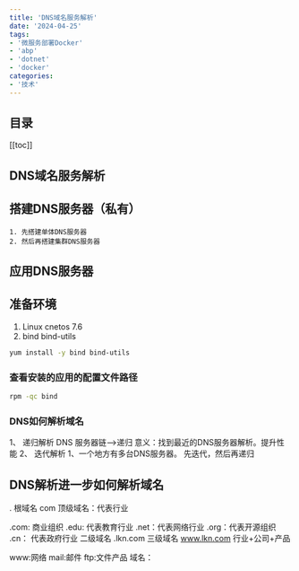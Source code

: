 ```yaml
---
title: 'DNS域名服务解析'
date: '2024-04-25' 
tags:
- '微服务部署Docker'
- 'abp'
- 'dotnet'
- 'docker'
categories:
- '技术'
---
```


## 目录
[[toc]]
## DNS域名服务解析

## 搭建DNS服务器（私有）
    1. 先搭建单体DNS服务器
    2. 然后再搭建集群DNS服务器

## 应用DNS服务器

## 准备环境 
   1. Linux cnetos 7.6
   2. bind bind-utils  
```bash
yum install -y bind bind-utils
```
### 查看安装的应用的配置文件路径
``` bash
rpm -qc bind
```


### DNS如何解析域名

1、 递归解析
   DNS 服务器链-->递归 
   意义：找到最近的DNS服务器解析。提升性能
2、 迭代解析
    1、一个地方有多台DNS服务器。
    先迭代，然后再递归

## DNS解析进一步如何解析域名

. 根域名
com 顶级域名：代表行业

.com: 商业组织
.edu: 代表教育行业
.net：代表网络行业
.org：代表开源组织
.cn： 代表政府行业
二级域名
.lkn.com
三级域名
www.lkn.com 行业+公司+产品

www:网络
mail:邮件
ftp:文件产品
域名：
